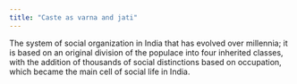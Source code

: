 ```yaml
---
title: "Caste as varna and jati"
---
```

The system of social organization in India that has evolved over millennia; it is based on an original division of the populace into four inherited classes, with the addition of thousands of social distinctions based on occupation, which became the main cell of social life in India.

